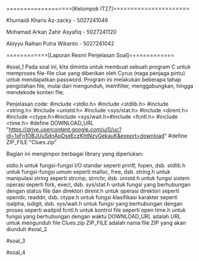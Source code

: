 ===================[Kelompok IT27]======================

Khumaidi Kharis Az-zacky - 5027241049

Mohamad Arkan Zahir Asyafiq - 5027241120

Abiyyu Raihan Putra Wikanto - 5027241042

============[Laporan Resmi Penjelasan Soal]=============

#soal_1
Pada soal ini, kita diminta untuk membuat sebuah program C untuk memproses file-file clue yang diberikan oleh Cyrus (naga penjaga pintu) untuk mendapatkan password. Program ini melakukan beberapa tahap pengolahan file, mulai dari mengunduh, memfilter, menggabungkan, hingga mendekode konten file.

Penjelasan code:
  #include <stdio.h> #include <stdlib.h> #include <string.h> #include <unistd.h> #include <sys/stat.h> #include <dirent.h> #include <ctype.h>#include <sys/wait.h>#include <fcntl.h>
  #include <time.h>
  #define DOWNLOAD_URL "https://drive.usercontent.google.com/u/0/uc?id=1xFn1OBJUuSdnApDseEczKhtNzyGekauK&export=download"
  #define ZIP_FILE "Clues.zip"

Bagian ini mengimpor berbagai library yang diperlukan:

stdio.h untuk fungsi-fungsi I/O standar seperti printf, fopen, dsb.
stdlib.h untuk fungsi-fungsi umum seperti malloc, free, dsb.
string.h untuk manipulasi string seperti strcmp, strrchr, dsb.
unistd.h untuk fungsi sistem operasi seperti fork, execl, dsb.
sys/stat.h untuk fungsi yang berhubungan dengan status file dan direktori
dirent.h untuk operasi direktori seperti opendir, readdir, dsb.
ctype.h untuk fungsi klasifikasi karakter seperti isalpha, isdigit, dsb.
sys/wait.h untuk fungsi yang berhubungan dengan proses seperti waitpid
fcntl.h untuk kontrol file seperti open
time.h untuk fungsi yang berhubungan dengan waktu
DOWNLOAD_URL adalah URL untuk mengunduh file Clues.zip
ZIP_FILE adalah nama file ZIP yang akan diunduh
#soal_2

#soal_3

#soal_4
